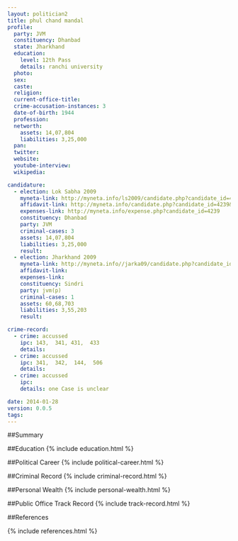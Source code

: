 ```yaml
---
layout: politician2
title: phul chand mandal
profile: 
  party: JVM
  constituency: Dhanbad
  state: Jharkhand
  education: 
    level: 12th Pass
    details: ranchi university
  photo: 
  sex: 
  caste: 
  religion: 
  current-office-title: 
  crime-accusation-instances: 3
  date-of-birth: 1944
  profession: 
  networth: 
    assets: 14,07,804
    liabilities: 3,25,000
  pan: 
  twitter: 
  website: 
  youtube-interview: 
  wikipedia: 

candidature: 
  - election: Lok Sabha 2009
    myneta-link: http://myneta.info/ls2009/candidate.php?candidate_id=4239
    affidavit-link: http://myneta.info/candidate.php?candidate_id=4239&scan=original
    expenses-link: http://myneta.info/expense.php?candidate_id=4239
    constituency: Dhanbad 
    party: JVM
    criminal-cases: 3
    assets: 14,07,804
    liabilities: 3,25,000
    result:  
  - election: Jharkhand 2009
    myneta-link: http://myneta.info//jarka09/candidate.php?candidate_id=292
    affidavit-link: 
    expenses-link: 
    constituency: Sindri 
    party: jvm(p)
    criminal-cases: 1
    assets: 60,68,703
    liabilities: 3,55,203
    result:  

crime-record: 
  - crime: accussed
    ipc: 143,  341, 431,  433
    details:  
  - crime: accussed
    ipc: 341,  342,  144,  506
    details:  
  - crime: accussed
    ipc: 
    details: one Case is unclear 

date: 2014-01-28
version: 0.0.5
tags: 
---
```

##Summary


##Education
{% include education.html %}


##Political Career
{% include political-career.html %}


##Criminal Record
{% include criminal-record.html %}


##Personal Wealth
{% include personal-wealth.html %}


##Public Office Track Record
{% include track-record.html %}


##References


{% include references.html %}